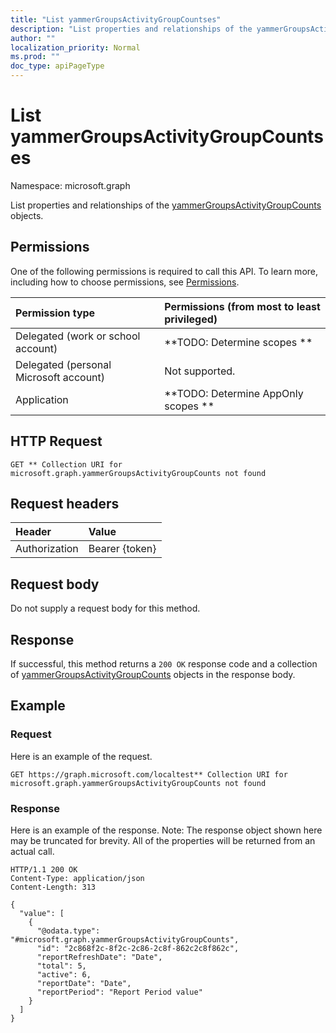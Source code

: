 ```yaml
---
title: "List yammerGroupsActivityGroupCountses"
description: "List properties and relationships of the yammerGroupsActivityGroupCounts objects."
author: ""
localization_priority: Normal
ms.prod: ""
doc_type: apiPageType
---
```


# List yammerGroupsActivityGroupCountses

Namespace: microsoft.graph

List properties and relationships of the [yammerGroupsActivityGroupCounts](../resources/yammergroupsactivitygroupcounts.md) objects.

## Permissions
One of the following permissions is required to call this API. To learn more, including how to choose permissions, see [Permissions](/concepts/permissions-reference.md).

|Permission type|Permissions (from most to least privileged)|
|:---|:---|
|Delegated (work or school account)|**TODO: Determine scopes **|
|Delegated (personal Microsoft account)|Not supported.|
|Application|**TODO: Determine AppOnly scopes **|

## HTTP Request
<!-- {
  "blockType": "ignored"
}
-->
``` http
GET ** Collection URI for microsoft.graph.yammerGroupsActivityGroupCounts not found
```

## Request headers
|Header|Value|
|:---|:---|
|Authorization|Bearer {token}|

## Request body
Do not supply a request body for this method.

## Response
If successful, this method returns a `200 OK` response code and a collection of [yammerGroupsActivityGroupCounts](../resources/yammergroupsactivitygroupcounts.md) objects in the response body.

## Example

### Request
Here is an example of the request.
<!-- {
  "blockType": "request",
  "name": "get_yammergroupsactivitygroupcounts"
}
-->
``` http
GET https://graph.microsoft.com/localtest** Collection URI for microsoft.graph.yammerGroupsActivityGroupCounts not found
```

### Response
Here is an example of the response. Note: The response object shown here may be truncated for brevity. All of the properties will be returned from an actual call.
<!-- {
  "blockType": "response",
  "truncated": true,
  "@odata.type": "collection(microsoft.graph.yammergroupsactivitygroupcounts)"
}
-->
``` http
HTTP/1.1 200 OK
Content-Type: application/json
Content-Length: 313

{
  "value": [
    {
      "@odata.type": "#microsoft.graph.yammerGroupsActivityGroupCounts",
      "id": "2c868f2c-8f2c-2c86-2c8f-862c2c8f862c",
      "reportRefreshDate": "Date",
      "total": 5,
      "active": 6,
      "reportDate": "Date",
      "reportPeriod": "Report Period value"
    }
  ]
}
```


